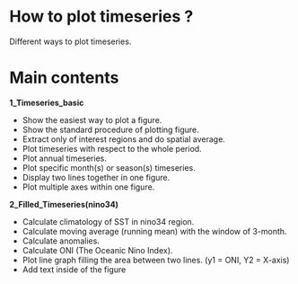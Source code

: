 # How to plot timeseries ?

Different ways to plot timeseries.

# Main contents 

**1_Timeseries_basic**  
- Show the easiest way to plot a figure.
- Show the standard procedure of plotting figure.
- Extract only of interest regions and do spatial average.
- Plot timeseries with respect to the whole period.
- Plot annual timeseries.
- Plot specific month(s) or season(s) timeseries.
- Display two lines together in one figure.
- Plot multiple axes within one figure.

**2_Filled_Timeseries(nino34)**  
- Calculate climatology of SST in nino34 region.
- Calculate moving average (running mean) with the window of 3-month.
- Calculate anomalies.
- Calculate ONI (The Oceanic Nino Index).
- Plot line graph filling the area between two lines. (y1 = ONI, Y2 = X-axis) 
- Add text inside of the figure
